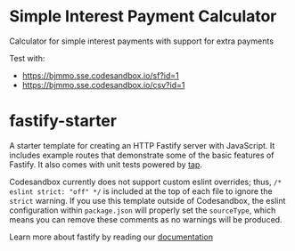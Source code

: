 # Simple Interest Payment Calculator

Calculator for simple interest payments with support for extra payments

Test with:

- https://bjmmo.sse.codesandbox.io/sf?id=1
- https://bjmmo.sse.codesandbox.io/csv?id=1

# fastify-starter

A starter template for creating an HTTP Fastify server with JavaScript. It includes example routes that demonstrate some of the basic features of Fastify. It also comes with unit tests powered by [tap](https://node-tap.org).

Codesandbox currently does not support custom eslint overrides; thus, `/* eslint strict: "off" */` is included at the top of each file to ignore the `strict` warning. If you use this template outside of Codesandbox, the eslint configuration within `package.json` will properly set the `sourceType`, which means you can remove these comments as no warnings will be produced.

Learn more about fastify by reading our [documentation](https://fastify.io)
